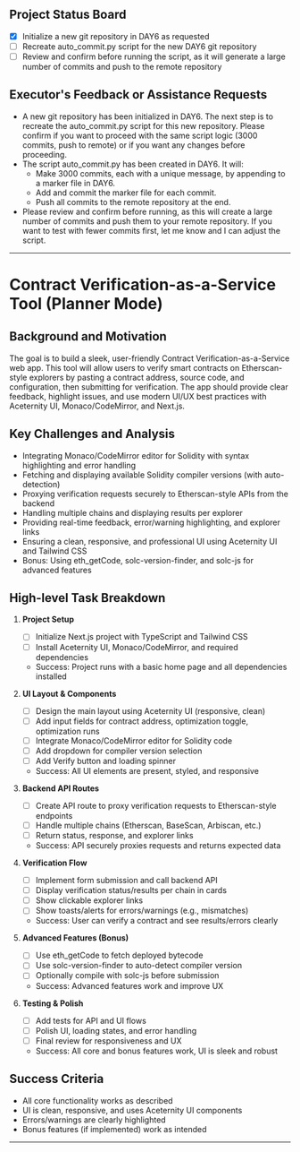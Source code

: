 ## Project Status Board
- [x] Initialize a new git repository in DAY6 as requested
- [ ] Recreate auto_commit.py script for the new DAY6 git repository
- [ ] Review and confirm before running the script, as it will generate a large number of commits and push to the remote repository

## Executor's Feedback or Assistance Requests
- A new git repository has been initialized in DAY6. The next step is to recreate the auto_commit.py script for this new repository. Please confirm if you want to proceed with the same script logic (3000 commits, push to remote) or if you want any changes before proceeding.
- The script auto_commit.py has been created in DAY6. It will:
  - Make 3000 commits, each with a unique message, by appending to a marker file in DAY6.
  - Add and commit the marker file for each commit.
  - Push all commits to the remote repository at the end.
- Please review and confirm before running, as this will create a large number of commits and push them to your remote repository. If you want to test with fewer commits first, let me know and I can adjust the script.

---

# Contract Verification-as-a-Service Tool (Planner Mode)

## Background and Motivation
The goal is to build a sleek, user-friendly Contract Verification-as-a-Service web app. This tool will allow users to verify smart contracts on Etherscan-style explorers by pasting a contract address, source code, and configuration, then submitting for verification. The app should provide clear feedback, highlight issues, and use modern UI/UX best practices with Aceternity UI, Monaco/CodeMirror, and Next.js.

## Key Challenges and Analysis
- Integrating Monaco/CodeMirror editor for Solidity with syntax highlighting and error handling
- Fetching and displaying available Solidity compiler versions (with auto-detection)
- Proxying verification requests securely to Etherscan-style APIs from the backend
- Handling multiple chains and displaying results per explorer
- Providing real-time feedback, error/warning highlighting, and explorer links
- Ensuring a clean, responsive, and professional UI using Aceternity UI and Tailwind CSS
- Bonus: Using eth_getCode, solc-version-finder, and solc-js for advanced features

## High-level Task Breakdown
1. **Project Setup**
   - [ ] Initialize Next.js project with TypeScript and Tailwind CSS
   - [ ] Install Aceternity UI, Monaco/CodeMirror, and required dependencies
   - Success: Project runs with a basic home page and all dependencies installed

2. **UI Layout & Components**
   - [ ] Design the main layout using Aceternity UI (responsive, clean)
   - [ ] Add input fields for contract address, optimization toggle, optimization runs
   - [ ] Integrate Monaco/CodeMirror editor for Solidity code
   - [ ] Add dropdown for compiler version selection
   - [ ] Add Verify button and loading spinner
   - Success: All UI elements are present, styled, and responsive

3. **Backend API Routes**
   - [ ] Create API route to proxy verification requests to Etherscan-style endpoints
   - [ ] Handle multiple chains (Etherscan, BaseScan, Arbiscan, etc.)
   - [ ] Return status, response, and explorer links
   - Success: API securely proxies requests and returns expected data

4. **Verification Flow**
   - [ ] Implement form submission and call backend API
   - [ ] Display verification status/results per chain in cards
   - [ ] Show clickable explorer links
   - [ ] Show toasts/alerts for errors/warnings (e.g., mismatches)
   - Success: User can verify a contract and see results/errors clearly

5. **Advanced Features (Bonus)**
   - [ ] Use eth_getCode to fetch deployed bytecode
   - [ ] Use solc-version-finder to auto-detect compiler version
   - [ ] Optionally compile with solc-js before submission
   - Success: Advanced features work and improve UX

6. **Testing & Polish**
   - [ ] Add tests for API and UI flows
   - [ ] Polish UI, loading states, and error handling
   - [ ] Final review for responsiveness and UX
   - Success: All core and bonus features work, UI is sleek and robust

## Success Criteria
- All core functionality works as described
- UI is clean, responsive, and uses Aceternity UI components
- Errors/warnings are clearly highlighted
- Bonus features (if implemented) work as intended

--- 
